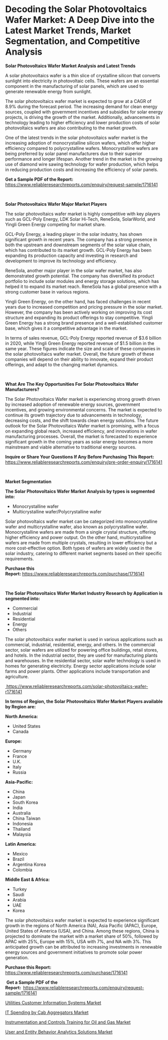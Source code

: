<p><h1>Decoding the Solar Photovoltaics Wafer Market: A Deep Dive into the Latest Market Trends, Market Segmentation, and Competitive Analysis</h1></p><p><strong>Solar Photovoltaics Wafer Market Analysis and Latest Trends</strong></p>
<p><p>A solar photovoltaics wafer is a thin slice of crystalline silicon that converts sunlight into electricity in photovoltaic cells. These wafers are an essential component in the manufacturing of solar panels, which are used to generate renewable energy from sunlight.</p><p>The solar photovoltaics wafer market is expected to grow at a CAGR of 8.9% during the forecast period. The increasing demand for clean energy sources, coupled with government incentives and subsidies for solar energy projects, is driving the growth of the market. Additionally, advancements in technology leading to higher efficiency and lower production costs of solar photovoltaics wafers are also contributing to the market growth.</p><p>One of the latest trends in the solar photovoltaics wafer market is the increasing adoption of monocrystalline silicon wafers, which offer higher efficiency compared to polycrystalline wafers. Monocrystalline wafers are being preferred by solar panel manufacturers due to their superior performance and longer lifespan. Another trend in the market is the growing use of diamond wire sawing technology for wafer production, which helps in reducing production costs and increasing the efficiency of solar panels.</p></p>
<p><strong>Get a Sample PDF of the Report:&nbsp;</strong> <a href="https://www.reliableresearchreports.com/enquiry/request-sample/1716141">https://www.reliableresearchreports.com/enquiry/request-sample/1716141</a></p>
<p>&nbsp;</p>
<p><strong>Solar Photovoltaics Wafer Major Market Players</strong></p>
<p><p>The solar photovoltaics wafer market is highly competitive with key players such as GCL-Poly Energy, LDK Solar Hi-Tech, ReneSola, SolarWorld, and Yingli Green Energy competing for market share. </p><p>GCL-Poly Energy, a leading player in the solar industry, has shown significant growth in recent years. The company has a strong presence in both the upstream and downstream segments of the solar value chain, which has contributed to its market growth. GCL-Poly Energy has been expanding its production capacity and investing in research and development to improve its technology and efficiency. </p><p>ReneSola, another major player in the solar wafer market, has also demonstrated growth potential. The company has diversified its product portfolio to include solar modules and energy storage solutions, which has helped it to expand its market reach. ReneSola has a global presence with a strong customer base in various regions.</p><p>Yingli Green Energy, on the other hand, has faced challenges in recent years due to increased competition and pricing pressure in the solar market. However, the company has been actively working on improving its cost structure and expanding its product offerings to stay competitive. Yingli Green Energy has a strong brand presence and a well-established customer base, which gives it a competitive advantage in the market.</p><p>In terms of sales revenue, GCL-Poly Energy reported revenue of $3.6 billion in 2020, while Yingli Green Energy reported revenue of $1.5 billion in the same year. These figures indicate the size and scale of these companies in the solar photovoltaics wafer market. Overall, the future growth of these companies will depend on their ability to innovate, expand their product offerings, and adapt to the changing market dynamics.</p></p>
<p>&nbsp;</p>
<p><strong>What Are The Key Opportunities For Solar Photovoltaics Wafer Manufacturers?</strong></p>
<p><p>The Solar Photovoltaics Wafer market is experiencing strong growth driven by increased adoption of renewable energy sources, government incentives, and growing environmental concerns. The market is expected to continue its growth trajectory due to advancements in technology, decreasing costs, and the shift towards clean energy solutions. The future outlook for the Solar Photovoltaics Wafer market is promising, with a focus on expanding global reach, increased efficiency, and innovations in wafer manufacturing processes. Overall, the market is forecasted to experience significant growth in the coming years as solar energy becomes a more mainstream and viable alternative to traditional energy sources.</p></p>
<p><strong>Inquire or Share Your Questions If Any Before Purchasing This Report:</strong> <a href="https://www.reliableresearchreports.com/enquiry/pre-order-enquiry/1716141">https://www.reliableresearchreports.com/enquiry/pre-order-enquiry/1716141</a></p>
<p>&nbsp;</p>
<p><strong>Market Segmentation</strong></p>
<p><strong>The Solar Photovoltaics Wafer Market Analysis by types is segmented into:</strong></p>
<p><ul><li>Monocrystalline wafer</li><li>Multicrystalline wafer/Polycrystalline wafer</li></ul></p>
<p><p>Solar photovoltaics wafer market can be categorized into monocrystalline wafer and multicrystalline wafer, also known as polycrystalline wafer. Monocrystalline wafers are made from a single crystal structure, offering higher efficiency and power output. On the other hand, multicrystalline wafers are made from multiple crystals, resulting in lower efficiency but a more cost-effective option. Both types of wafers are widely used in the solar industry, catering to different market segments based on their specific requirements.</p></p>
<p><strong>Purchase this Report:&nbsp;</strong><a href="https://www.reliableresearchreports.com/purchase/1716141">https://www.reliableresearchreports.com/purchase/1716141</a></p>
<p>&nbsp;</p>
<p><strong>The Solar Photovoltaics Wafer Market Industry Research by Application is segmented into:</strong></p>
<p><ul><li>Commercial</li><li>Industrial</li><li>Residential</li><li>Energy</li><li>Others</li></ul></p>
<p><p>The solar photovoltaics wafer market is used in various applications such as commercial, industrial, residential, energy, and others. In the commercial sector, solar wafers are utilized for powering office buildings, retail stores, and hotels. In the industrial sector, they are used for manufacturing plants and warehouses. In the residential sector, solar wafer technology is used in homes for generating electricity. Energy sector applications include solar farms and power plants. Other applications include transportation and agriculture.</p></p>
<p><a href="https://www.reliableresearchreports.com/solar-photovoltaics-wafer-r1716141">&nbsp;https://www.reliableresearchreports.com/solar-photovoltaics-wafer-r1716141</a></p>
<p><strong>In terms of Region, the Solar Photovoltaics Wafer Market Players available by Region are:</strong></p>
<p>
    <p> <strong> North America: </strong>
        <ul>
            <li>United States</li>
            <li>Canada</li>
        </ul>
        </p> 
    <p> <strong> Europe: </strong>
        <ul>
            <li>Germany</li>
            <li>France</li>
            <li>U.K.</li>
            <li>Italy</li>
            <li>Russia</li>
        </ul>
        </p> 
    <p> <strong> Asia-Pacific: </strong>
        <ul>
            <li>China</li>
            <li>Japan</li>
            <li>South Korea</li>
            <li>India</li>
            <li>Australia</li>
            <li>China Taiwan</li>
            <li>Indonesia</li>
            <li>Thailand</li>
            <li>Malaysia</li>
        </ul>
        </p> 
    <p> <strong> Latin America: </strong>
        <ul>
            <li>Mexico</li>
            <li>Brazil</li>
            <li>Argentina Korea</li>
            <li>Colombia</li>
        </ul>
        </p> 
    <p> <strong> Middle East & Africa: </strong>
        <ul>
            <li>Turkey</li>
            <li>Saudi</li>
            <li>Arabia</li>
            <li>UAE</li>
            <li>Korea</li>
        </ul>
    </p>
    </p>
<p><p>The solar photovoltaics wafer market is expected to experience significant growth in the regions of North America (NA), Asia Pacific (APAC), Europe, United States of America (USA), and China. Among these regions, China is projected to dominate the market with a market share of 50%, followed by APAC with 25%, Europe with 15%, USA with 7%, and NA with 3%. This anticipated growth can be attributed to increasing investments in renewable energy sources and government initiatives to promote solar power generation.</p></p>
<p><strong>Purchase this Report: </strong><a href="https://www.reliableresearchreports.com/purchase/1716141">https://www.reliableresearchreports.com/purchase/1716141</a></p>
<p>&nbsp;<strong>Get a Sample PDF of the Report:&nbsp;&nbsp;</strong><a href="https://www.reliableresearchreports.com/enquiry/request-sample/1716141">https://www.reliableresearchreports.com/enquiry/request-sample/1716141</a></p>
<p><strong></strong></p>
<p><p><a href="https://github.com/DeonteStanton2023/Market-Research-Report-List-2/blob/main/utilities-customer-information-systems-market.md">Utilities Customer Information Systems Market</a></p><p><a href="https://medium.com/@enosstark/market-forecast-global-it-spending-by-cab-aggregators-trends-and-impact-analysis-2024-2031-by-c6a63fb0b417">IT Spending by Cab Aggregators Market</a></p><p><a href="https://medium.com/@lawrencekelley6262/instrumentation-and-controls-training-for-oil-and-gas-market-investigation-industry-evolution-and-42cfcc5e6055">Instrumentation and Controls Training for Oil and Gas Market</a></p><p><a href="https://github.com/Glendatilghmankmgz0rbhwpy/Market-Research-Report-List-3/blob/main/user-and-entity-behavior-analytics-solutions-market.md">User and Entity Behavior Analytics Solutions Market</a></p></p>